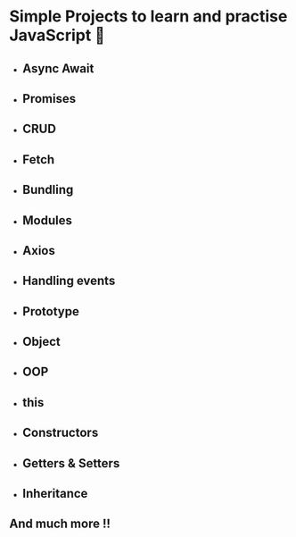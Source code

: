 # Simple Projects to learn and practise JavaScript 🧉 #
- ## Async Await ##
- ## Promises ##
- ## CRUD ##
- ## Fetch ##
- ## Bundling ##
- ## Modules ##
- ## Axios ##
- ## Handling events ##
- ## Prototype ##
- ## Object ##
- ## OOP ##
- ## this ##
- ## Constructors ##
- ## Getters & Setters ##
- ## Inheritance ##
 ## And much more !! ##
